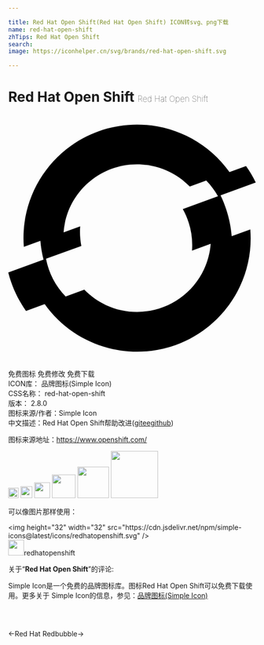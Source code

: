 ```yaml
---

title: Red Hat Open Shift(Red Hat Open Shift) ICON转svg、png下载
name: red-hat-open-shift
zhTips: Red Hat Open Shift
search: 
image: https://iconhelper.cn/svg/brands/red-hat-open-shift.svg

---
```


# Red Hat Open Shift  <small style="font-size: 60%;font-weight: 100">Red Hat Open Shift</small>

<div id="svg" class="svg-wrap">
<svg role="img" viewBox="0 0 24 24" xmlns="http://www.w3.org/2000/svg"><title>Red Hat Open Shift icon</title><path d="M21.665,11.812c-0.11-1.377-0.476-2.724-1.08-3.966L24,6.599c-0.268-0.556-0.585-1.092-0.943-1.595 l-1.601,0.583c-3.534-4.95-10.412-6.098-15.363-2.565c-3.144,2.244-4.883,5.972-4.582,9.823l1.604-0.584 c0.051,0.615,0.153,1.224,0.305,1.822L0,15.335c0.338,1.339,0.922,2.604,1.721,3.731l1.812-0.659 c3.526,4.95,10.398,6.106,15.349,2.58c1.555-1.107,2.796-2.6,3.599-4.332c0.802-1.715,1.144-3.61,0.991-5.497L21.665,11.812z M16.925,9.177c0.687,1.227,0.998,2.629,0.895,4.032l1.809-0.657c-0.063,0.856-0.282,1.694-0.646,2.471 c-1.67,3.584-5.928,5.138-9.514,3.472c-0.782-0.365-1.491-0.87-2.092-1.49l-1.813,0.66c-0.979-1.01-1.64-2.285-1.903-3.667 l3.426-1.242c-0.121-0.624-0.159-1.262-0.111-1.896H6.97l-1.604,0.583c0.294-3.932,3.72-6.881,7.652-6.587 c0.868,0.065,1.716,0.288,2.504,0.658V5.508c0.778,0.364,1.483,0.867,2.082,1.483l1.599-0.582c0.002,0.002,0.004,0.003,0.006,0.005 c0.441,0.454,0.82,0.965,1.128,1.518L16.925,9.177z"/></svg>
</div>
<detail full-name='red-hat-open-shift'></detail>

<div class="detail-page">
<p>
<span><span class="badge-success badge">免费图标</span> <span class="badge-success badge">免费修改</span>  <span class="badge-success badge">免费下载</span> </span>
<br/>
<span>
ICON库：
<span class="badge-secondary badge">品牌图标(Simple Icon)</span> 
</span>
<br/>
<span>
CSS名称：
<span class="badge-secondary badge">red-hat-open-shift</span> 
</span>

<br/>
<span>
版本：
<span class="badge-secondary badge">2.8.0</span> 
</span>
<br/>
<span>图标来源/作者：<span class="badge-light badge">Simple Icon</span></span> 
<br/>
<span class="zh-detail">中文描述：<span class="badge-primary badge">Red Hat Open Shift</span><span class="help-link"><span>帮助改进</span>(<a href="https://gitee.com/liuwave/icon-helper/edit/master/json/brands/red-hat-open-shift.json" target="_blank" rel="noopener noreferrer">gitee</a><a href="https://github.com/liuwave/icon-helper/edit/master/json/brands/red-hat-open-shift.json" target="_blank" rel="noopener noreferrer">github</a></span>)</span><br/>
</p>
</div><div class="description description alert alert-light"><p>图标来源地址：<a href="https://www.openshift.com/" target="_blank" rel="noopener noreferrer">https://www.openshift.com/</a></p></div>
<div class="alert alert-dark">
<img height="21" width="21" src="https://cdn.jsdelivr.net/npm/simple-icons@latest/icons/redhatopenshift.svg" />
<img height="24" width="24" src="https://cdn.jsdelivr.net/npm/simple-icons@latest/icons/redhatopenshift.svg" />
<img height="32" width="32" src="https://cdn.jsdelivr.net/npm/simple-icons@latest/icons/redhatopenshift.svg" />
<img height="48" width="48" src="https://cdn.jsdelivr.net/npm/simple-icons@latest/icons/redhatopenshift.svg" />
<img height="64" width="64" src="https://cdn.jsdelivr.net/npm/simple-icons@latest/icons/redhatopenshift.svg" />
<img height="96" width="96" src="https://cdn.jsdelivr.net/npm/simple-icons@latest/icons/redhatopenshift.svg" />

</div>
<div>
  <p>可以像图片那样使用：    
  </p>
  <div class="alert alert-primary" style="font-size: 14px">
    &lt;img height="32" width="32" src="https://cdn.jsdelivr.net/npm/simple-icons@latest/icons/redhatopenshift.svg" /&gt;
    <copy-btn content='<img height="32" width="32" src="https://cdn.jsdelivr.net/npm/simple-icons@latest/icons/redhatopenshift.svg" />'></copy-btn>
  </div>
  <div class="alert alert-secondary">
    <img height="32" width="32" src="https://cdn.jsdelivr.net/npm/simple-icons@latest/icons/redhatopenshift.svg" />redhatopenshift
    <copy-btn content="redhatopenshift" btn-title="复制图标名称"></copy-btn>
  </div>
</div>
<div class="icon-detail__container">
<p>关于“<b>Red Hat Open Shift</b>”的评论:</p>
</div>
<Vssue title="关于“Red Hat Open Shift”的评论" />
<div><p>Simple Icon是一个免费的品牌图标库。图标Red Hat Open Shift可以免费下载使用。更多关于  Simple Icon的信息，参见：<a target="_blank" href="https://iconhelper.cn/brands.html">品牌图标(Simple Icon)</a>
</p></div>


<div style="padding:2rem 0 " class="page-nav"><p class="inner"><span class="prev">←<router-link to="/icon/red-hat.html">Red Hat</router-link></span> <span class="next"><router-link to="/icon/redbubble.html">Redbubble</router-link>→</span></p></div>
